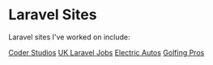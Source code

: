 # Laravel Sites

Laravel sites I've worked on include:

[Coder Studios](https://coderstudios.com)
[UK Laravel Jobs](https://uklaraveljobs.com)
[Electric Autos](https://electric-autos.co.uk)
[Golfing Pros](https://golfing-pros.com)
